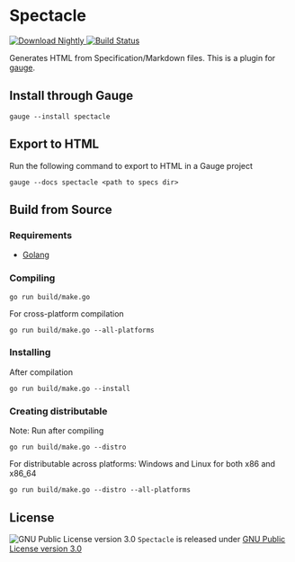 Spectacle
=========

[ ![Download Nightly](https://api.bintray.com/packages/gauge/spectacle/Nightly/images/download.svg) ](https://bintray.com/gauge/spectacle/Nightly/_latestVersion)
[![Build Status](https://app.snap-ci.com/getgauge/spectacle/branch/master/build_image)](https://app.snap-ci.com/getgauge/spectacle/branch/master)

Generates HTML from Specification/Markdown files. This is a plugin for [gauge](http://getgauge.io).

Install through Gauge
---------------------
```
gauge --install spectacle
```

Export to HTML
--------------
Run the following command to export to HTML in a Gauge project

```
gauge --docs spectacle <path to specs dir>
```

Build from Source
-----------------

### Requirements
* [Golang](http://golang.org/)

### Compiling

```
go run build/make.go
```

For cross-platform compilation

```
go run build/make.go --all-platforms
```

### Installing
After compilation

```
go run build/make.go --install
```

### Creating distributable

Note: Run after compiling

```
go run build/make.go --distro
```

For distributable across platforms: Windows and Linux for both x86 and x86_64

```
go run build/make.go --distro --all-platforms
```
License
-------

![GNU Public License version 3.0](http://www.gnu.org/graphics/gplv3-127x51.png)
`Spectacle` is released under [GNU Public License version 3.0](http://www.gnu.org/licenses/gpl-3.0.txt)
